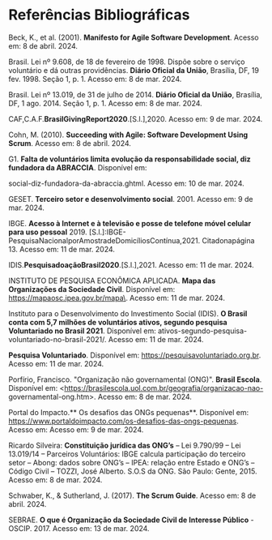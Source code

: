 # Referências Bibliográficas

Beck, K., et al. (2001). **Manifesto for Agile Software Development**. Acesso em: 8 de abril. 2024.

Brasil. Lei nº 9.608, de 18 de fevereiro de 1998. Dispõe sobre o serviço voluntário e dá outras providências. **Diário Oficial da União**, Brasília, DF, 19 fev. 1998. Seção 1, p. 1. Acesso em: 8 de mar. 2024.

Brasil. Lei nº 13.019, de 31 de julho de 2014. **Diário Oficial da União**, Brasília, DF, 1 ago. 2014. Seção 1, p. 1. Acesso em: 8 de mar. 2024.

CAF,C.A.F.**BrasilGivingReport2020**.[S.l.],2020. Acesso em: 9 de mar. 2024.

Cohn, M. (2010). **Succeeding with Agile: Software Development Using Scrum**. Acesso em: 8 de abril. 2024.

G1. **Falta de voluntários limita evolução da responsabilidade social, diz fundadora da ABRACCIA**.	Disponível	em:
 
social-diz-fundadora-da-abraccia.ghtml. Acesso em: 10 de mar. 2024.

GESET. **Terceiro setor e desenvolvimento social**. 2001. Acesso em: 9 de mar. 2024.

IBGE. **Acesso à Internet e à televisão e posse de telefone móvel celular para uso pessoal** 2019. [S.l.]:IBGE-PesquisaNacionalporAmostradeDomicíliosContínua,2021.
Citadonapágina 13. Acesso em: 11 de mar. 2024.

IDIS.**PesquisadoaçãoBrasil2020**.[S.l.],2021. Acesso em: 11 de mar. 2024.

INSTITUTO DE PESQUISA ECONÔMICA APLICADA. **Mapa das Organizações da Sociedade Civil**. Disponível em: <https://mapaosc.ipea.gov.br/mapa\>. Acesso em: 11 de mar. 2024.

Instituto para o Desenvolvimento do Investimento Social (IDIS). **O Brasil conta com 5,7 milhões de voluntários ativos, segundo pesquisa Voluntariado no Brasil 2021**. Disponível em:
ativos-segundo-pesquisa-voluntariado-no-brasil-2021/. Acesso em: 11 de mar. 2024.

**Pesquisa Voluntariado**. Disponível em: https://pesquisavoluntariado.org.br. Acesso em: 11 de mar. 2024.

Porfírio, Francisco. "Organização não governamental (ONG)". **Brasil Escola**. Disponível em: <https://brasilescola.uol.com.br/geografia/organizacao-nao- governamental-ong.htm\>. Acesso em: 8 de mar. 2024.

Portal do Impacto.** Os desafios das ONGs pequenas**. Disponível em: https://www.portaldoimpacto.com/os-desafios-das-ongs-pequenas. Acesso em: Acesso em: 9 de mar. 2024.

Ricardo Silveira: **Constituição jurídica das ONG’s** – Lei 9.790/99 – Lei 13.019/14 – Parceiros  Voluntários:  IBGE  calcula  participação  do  terceiro setor – Abong: dados sobre ONG’s – IPEA: relação entre Estado e ONG’s – Código Civil – TOZZI, José Alberto. S.O.S da ONG. São Paulo: Gente, 2015. Acesso em: 8 de mar. 2024.

Schwaber, K., & Sutherland, J. (2017). **The Scrum Guide**. Acesso em: 8 de abril. 2024.

SEBRAE. **O que é Organização da Sociedade Civil de Interesse Público** - OSCIP. 2017. Acesso em: 13 de mar. 2024.



